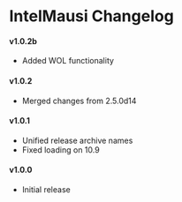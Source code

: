 IntelMausi Changelog
====================
#### v1.0.2b
- Added WOL functionality

#### v1.0.2
- Merged changes from 2.5.0d14

#### v1.0.1
- Unified release archive names
- Fixed loading on 10.9

#### v1.0.0
- Initial release
